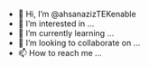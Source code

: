 - 👋 Hi, I’m @ahsanazizTEKenable
- 👀 I’m interested in ...
- 🌱 I’m currently learning ...
- 💞️ I’m looking to collaborate on ...
- 📫 How to reach me ...

<!---
ahsanazizTEKenable/ahsanazizTEKenable is a ✨ special ✨ repository because its `README.md` (this file) appears on your GitHub profile.
You can click the Preview link to take a look at your changes.
--->
